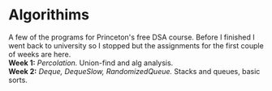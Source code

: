 # Algorithims
A few of the programs for Princeton's free DSA course. 
Before I finished I went back to university so I stopped but the assignments for the first couple of weeks are here.<br>
**Week 1:** *Percolation.* Union-find and alg analysis.<br>
**Week 2:** *Deque, DequeSlow, RandomizedQueue.* Stacks and queues, basic sorts.<br>

